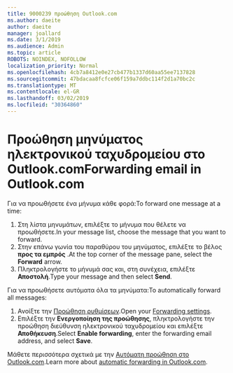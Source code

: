 ```yaml
---
title: 9000239 προώθηση Outlook.com
ms.author: daeite
author: daeite
manager: joallard
ms.date: 3/1/2019
ms.audience: Admin
ms.topic: article
ROBOTS: NOINDEX, NOFOLLOW
localization_priority: Normal
ms.openlocfilehash: 4cb7a8412e0e27cb477b1337d60aa55ee7137828
ms.sourcegitcommit: 47bdacaa8fcfce06f159a7ddbc114f2d1a70bc2c
ms.translationtype: MT
ms.contentlocale: el-GR
ms.lasthandoff: 03/02/2019
ms.locfileid: "30364860"
---
```

# <a name="forwarding-email-in-outlookcom"></a><span data-ttu-id="d8b37-102">Προώθηση μηνύματος ηλεκτρονικού ταχυδρομείου στο Outlook.com</span><span class="sxs-lookup"><span data-stu-id="d8b37-102">Forwarding email in Outlook.com</span></span>

<span data-ttu-id="d8b37-103">Για να προωθήσετε ένα μήνυμα κάθε φορά:</span><span class="sxs-lookup"><span data-stu-id="d8b37-103">To forward one message at a time:</span></span>

1. <span data-ttu-id="d8b37-104">Στη λίστα μηνυμάτων, επιλέξτε το μήνυμα που θέλετε να προωθήσετε.</span><span class="sxs-lookup"><span data-stu-id="d8b37-104">In your message list, choose the message that you want to forward.</span></span>
2. <span data-ttu-id="d8b37-105">Στην επάνω γωνία του παραθύρου του μηνύματος, επιλέξτε το βέλος **προς τα εμπρός** .</span><span class="sxs-lookup"><span data-stu-id="d8b37-105">At the top corner of the message pane, select the **Forward** arrow.</span></span>
3. <span data-ttu-id="d8b37-106">Πληκτρολογήστε το μήνυμά σας και, στη συνέχεια, επιλέξτε **Αποστολή**.</span><span class="sxs-lookup"><span data-stu-id="d8b37-106">Type your message and then select **Send**.</span></span>

<span data-ttu-id="d8b37-107">Για να προωθήσετε αυτόματα όλα τα μηνύματα:</span><span class="sxs-lookup"><span data-stu-id="d8b37-107">To automatically forward all messages:</span></span>

1. <span data-ttu-id="d8b37-108">Ανοίξτε την [Προώθηση ρυθμίσεων](https://outlook.live.com/mail/options/mail/forwarding/forwardingOption).</span><span class="sxs-lookup"><span data-stu-id="d8b37-108">Open your [Forwarding settings](https://outlook.live.com/mail/options/mail/forwarding/forwardingOption).</span></span>
2. <span data-ttu-id="d8b37-109">Επιλέξτε την **Ενεργοποίηση της προώθησης**, πληκτρολογήστε την προώθηση διεύθυνση ηλεκτρονικού ταχυδρομείου και επιλέξτε **Αποθήκευση**.</span><span class="sxs-lookup"><span data-stu-id="d8b37-109">Select **Enable forwarding**, enter the forwarding email address, and select **Save**.</span></span>

<span data-ttu-id="d8b37-110">Μάθετε περισσότερα σχετικά με την [Αυτόματη προώθηση στο Outlook.com](https://support.office.com/article/6246987c-6c8f-4144-b255-14fc07007dad).</span><span class="sxs-lookup"><span data-stu-id="d8b37-110">Learn more about [automatic forwarding in Outlook.com](https://support.office.com/article/6246987c-6c8f-4144-b255-14fc07007dad).</span></span>